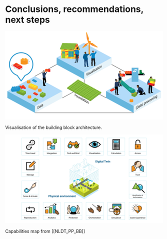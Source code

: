 # Conclusions, recommendations, next steps

<img src="./respec/media/Architectuur driehoek EngelsGeen achtergrond.png" alt="Visualisation of the building block architecture." width="900">

Visualisation of the building block architecture.

<img src="./respec/media/16_functies_DT_Engels.png" alt="Capabilities map" width="900">

Capabilities map from [[NLDT_PP_BB]]